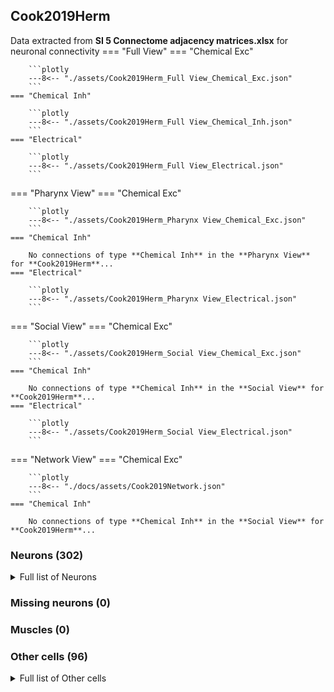 ## Cook2019Herm
Data extracted from **SI 5 Connectome adjacency matrices.xlsx** for neuronal connectivity
=== "Full View"
    === "Chemical Exc"

        ```plotly
        ---8<-- "./assets/Cook2019Herm_Full View_Chemical_Exc.json"
        ```
    === "Chemical Inh"

        ```plotly
        ---8<-- "./assets/Cook2019Herm_Full View_Chemical_Inh.json"
        ```
    === "Electrical"

        ```plotly
        ---8<-- "./assets/Cook2019Herm_Full View_Electrical.json"
        ```
=== "Pharynx View"
    === "Chemical Exc"

        ```plotly
        ---8<-- "./assets/Cook2019Herm_Pharynx View_Chemical_Exc.json"
        ```
    === "Chemical Inh"

        No connections of type **Chemical Inh** in the **Pharynx View** for **Cook2019Herm**...
    === "Electrical"

        ```plotly
        ---8<-- "./assets/Cook2019Herm_Pharynx View_Electrical.json"
        ```
=== "Social View"
    === "Chemical Exc"

        ```plotly
        ---8<-- "./assets/Cook2019Herm_Social View_Chemical_Exc.json"
        ```
    === "Chemical Inh"

        No connections of type **Chemical Inh** in the **Social View** for **Cook2019Herm**...
    === "Electrical"

        ```plotly
        ---8<-- "./assets/Cook2019Herm_Social View_Electrical.json"
        ```

=== "Network View"
    === "Chemical Exc"

        ```plotly
        ---8<-- "./docs/assets/Cook2019Network.json"
        ```
    === "Chemical Inh"
        
        No connections of type **Chemical Inh** in the **Social View** for **Cook2019Herm**...


### Neurons (302)
<details><summary>Full list of Neurons</summary>
<a href="https://www.wormatlas.org/neurons/Individual Neurons/ADAframeset.html">ADAL</a> | <a href="https://www.wormatlas.org/neurons/Individual Neurons/ADAframeset.html">ADAR</a> | <a href="https://www.wormatlas.org/neurons/Individual Neurons/ADEframeset.html">ADEL</a> | <a href="https://www.wormatlas.org/neurons/Individual Neurons/ADEframeset.html">ADER</a> | <a href="https://www.wormatlas.org/neurons/Individual Neurons/ADFframeset.html">ADFL</a> | <a href="https://www.wormatlas.org/neurons/Individual Neurons/ADFframeset.html">ADFR</a> | <a href="https://www.wormatlas.org/neurons/Individual Neurons/ADLframeset.html">ADLL</a> | <a href="https://www.wormatlas.org/neurons/Individual Neurons/ADLframeset.html">ADLR</a> | <a href="https://www.wormatlas.org/neurons/Individual Neurons/AFDframeset.html">AFDL</a> | <a href="https://www.wormatlas.org/neurons/Individual Neurons/AFDframeset.html">AFDR</a> | <a href="https://www.wormatlas.org/neurons/Individual Neurons/AIAframeset.html">AIAL</a> | <a href="https://www.wormatlas.org/neurons/Individual Neurons/AIAframeset.html">AIAR</a> | <a href="https://www.wormatlas.org/neurons/Individual Neurons/AIBframeset.html">AIBL</a> | <a href="https://www.wormatlas.org/neurons/Individual Neurons/AIBframeset.html">AIBR</a> | <a href="https://www.wormatlas.org/neurons/Individual Neurons/AIMframeset.html">AIML</a> | <a href="https://www.wormatlas.org/neurons/Individual Neurons/AIMframeset.html">AIMR</a> | <a href="https://www.wormatlas.org/neurons/Individual Neurons/AINframeset.html">AINL</a> | <a href="https://www.wormatlas.org/neurons/Individual Neurons/AINframeset.html">AINR</a> | <a href="https://www.wormatlas.org/neurons/Individual Neurons/AIYframeset.html">AIYL</a> | <a href="https://www.wormatlas.org/neurons/Individual Neurons/AIYframeset.html">AIYR</a> | <a href="https://www.wormatlas.org/neurons/Individual Neurons/AIZframeset.html">AIZL</a> | <a href="https://www.wormatlas.org/neurons/Individual Neurons/AIZframeset.html">AIZR</a> | <a href="https://www.wormatlas.org/neurons/Individual Neurons/ALAframeset.html">ALA</a> | <a href="https://www.wormatlas.org/neurons/Individual Neurons/ALMframeset.html">ALML</a> | <a href="https://www.wormatlas.org/neurons/Individual Neurons/ALMframeset.html">ALMR</a> | <a href="https://www.wormatlas.org/neurons/Individual Neurons/ALNframeset.html">ALNL</a> | <a href="https://www.wormatlas.org/neurons/Individual Neurons/ALNframeset.html">ALNR</a> | <a href="https://www.wormatlas.org/neurons/Individual Neurons/AQframeset.html">AQR</a> | <a href="https://www.wormatlas.org/neurons/Individual Neurons/ASframeset.html">AS1</a> | <a href="https://www.wormatlas.org/neurons/Individual Neurons/ASframeset.html">AS10</a> | <a href="https://www.wormatlas.org/neurons/Individual Neurons/ASframeset.html">AS11</a> | <a href="https://www.wormatlas.org/neurons/Individual Neurons/ASframeset.html">AS2</a> | <a href="https://www.wormatlas.org/neurons/Individual Neurons/ASframeset.html">AS3</a> | <a href="https://www.wormatlas.org/neurons/Individual Neurons/ASframeset.html">AS4</a> | <a href="https://www.wormatlas.org/neurons/Individual Neurons/ASframeset.html">AS5</a> | <a href="https://www.wormatlas.org/neurons/Individual Neurons/ASframeset.html">AS6</a> | <a href="https://www.wormatlas.org/neurons/Individual Neurons/ASframeset.html">AS7</a> | <a href="https://www.wormatlas.org/neurons/Individual Neurons/ASframeset.html">AS8</a> | <a href="https://www.wormatlas.org/neurons/Individual Neurons/ASframeset.html">AS9</a> | <a href="https://www.wormatlas.org/neurons/Individual Neurons/ASEframeset.html">ASEL</a> | <a href="https://www.wormatlas.org/neurons/Individual Neurons/ASEframeset.html">ASER</a> | <a href="https://www.wormatlas.org/neurons/Individual Neurons/ASGframeset.html">ASGL</a> | <a href="https://www.wormatlas.org/neurons/Individual Neurons/ASGframeset.html">ASGR</a> | <a href="https://www.wormatlas.org/neurons/Individual Neurons/ASHframeset.html">ASHL</a> | <a href="https://www.wormatlas.org/neurons/Individual Neurons/ASHframeset.html">ASHR</a> | <a href="https://www.wormatlas.org/neurons/Individual Neurons/ASIframeset.html">ASIL</a> | <a href="https://www.wormatlas.org/neurons/Individual Neurons/ASIframeset.html">ASIR</a> | <a href="https://www.wormatlas.org/neurons/Individual Neurons/ASJframeset.html">ASJL</a> | <a href="https://www.wormatlas.org/neurons/Individual Neurons/ASJframeset.html">ASJR</a> | <a href="https://www.wormatlas.org/neurons/Individual Neurons/ASKframeset.html">ASKL</a> | <a href="https://www.wormatlas.org/neurons/Individual Neurons/ASKframeset.html">ASKR</a> | <a href="https://www.wormatlas.org/neurons/Individual Neurons/AUAframeset.html">AUAL</a> | <a href="https://www.wormatlas.org/neurons/Individual Neurons/AUAframeset.html">AUAR</a> | <a href="https://www.wormatlas.org/neurons/Individual Neurons/AVAframeset.html">AVAL</a> | <a href="https://www.wormatlas.org/neurons/Individual Neurons/AVAframeset.html">AVAR</a> | <a href="https://www.wormatlas.org/neurons/Individual Neurons/AVBframeset.html">AVBL</a> | <a href="https://www.wormatlas.org/neurons/Individual Neurons/AVBframeset.html">AVBR</a> | <a href="https://www.wormatlas.org/neurons/Individual Neurons/AVDframeset.html">AVDL</a> | <a href="https://www.wormatlas.org/neurons/Individual Neurons/AVDframeset.html">AVDR</a> | <a href="https://www.wormatlas.org/neurons/Individual Neurons/AVEframeset.html">AVEL</a> | <a href="https://www.wormatlas.org/neurons/Individual Neurons/AVEframeset.html">AVER</a> | <a href="https://www.wormatlas.org/neurons/Individual Neurons/AVFframeset.html">AVFL</a> | <a href="https://www.wormatlas.org/neurons/Individual Neurons/AVFframeset.html">AVFR</a> | <a href="https://www.wormatlas.org/neurons/Individual Neurons/AVGframeset.html">AVG</a> | <a href="https://www.wormatlas.org/neurons/Individual Neurons/AVHframeset.html">AVHL</a> | <a href="https://www.wormatlas.org/neurons/Individual Neurons/AVHframeset.html">AVHR</a> | <a href="https://www.wormatlas.org/neurons/Individual Neurons/AVJframeset.html">AVJL</a> | <a href="https://www.wormatlas.org/neurons/Individual Neurons/AVJframeset.html">AVJR</a> | <a href="https://www.wormatlas.org/neurons/Individual Neurons/AVKframeset.html">AVKL</a> | <a href="https://www.wormatlas.org/neurons/Individual Neurons/AVKframeset.html">AVKR</a> | <a href="https://www.wormatlas.org/neurons/Individual Neurons/AVframeset.html">AVL</a> | <a href="https://www.wormatlas.org/neurons/Individual Neurons/AVMframeset.html">AVM</a> | <a href="https://www.wormatlas.org/neurons/Individual Neurons/AWAframeset.html">AWAL</a> | <a href="https://www.wormatlas.org/neurons/Individual Neurons/AWAframeset.html">AWAR</a> | <a href="https://www.wormatlas.org/neurons/Individual Neurons/AWBframeset.html">AWBL</a> | <a href="https://www.wormatlas.org/neurons/Individual Neurons/AWBframeset.html">AWBR</a> | <a href="https://www.wormatlas.org/neurons/Individual Neurons/AWCframeset.html">AWCL</a> | <a href="https://www.wormatlas.org/neurons/Individual Neurons/AWCframeset.html">AWCR</a> | <a href="https://www.wormatlas.org/neurons/Individual Neurons/BAGframeset.html">BAGL</a> | <a href="https://www.wormatlas.org/neurons/Individual Neurons/BAGframeset.html">BAGR</a> | <a href="https://www.wormatlas.org/neurons/Individual Neurons/BDUframeset.html">BDUL</a> | <a href="https://www.wormatlas.org/neurons/Individual Neurons/BDUframeset.html">BDUR</a> | <a href="https://www.wormatlas.org/neurons/Individual Neurons/CANframeset.html">CANL</a> | <a href="https://www.wormatlas.org/neurons/Individual Neurons/CANframeset.html">CANR</a> | <a href="https://www.wormatlas.org/neurons/Individual Neurons/CEPDframeset.html">CEPDL</a> | <a href="https://www.wormatlas.org/neurons/Individual Neurons/CEPDframeset.html">CEPDR</a> | <a href="https://www.wormatlas.org/neurons/Individual Neurons/CEPVframeset.html">CEPVL</a> | <a href="https://www.wormatlas.org/neurons/Individual Neurons/CEPVframeset.html">CEPVR</a> | <a href="https://www.wormatlas.org/neurons/Individual Neurons/DAframeset.html">DA1</a> | <a href="https://www.wormatlas.org/neurons/Individual Neurons/DAframeset.html">DA2</a> | <a href="https://www.wormatlas.org/neurons/Individual Neurons/DAframeset.html">DA3</a> | <a href="https://www.wormatlas.org/neurons/Individual Neurons/DAframeset.html">DA4</a> | <a href="https://www.wormatlas.org/neurons/Individual Neurons/DAframeset.html">DA5</a> | <a href="https://www.wormatlas.org/neurons/Individual Neurons/DAframeset.html">DA6</a> | <a href="https://www.wormatlas.org/neurons/Individual Neurons/DAframeset.html">DA7</a> | <a href="https://www.wormatlas.org/neurons/Individual Neurons/DAframeset.html">DA8</a> | <a href="https://www.wormatlas.org/neurons/Individual Neurons/DAframeset.html">DA9</a> | <a href="https://www.wormatlas.org/neurons/Individual Neurons/DBframeset.html">DB1</a> | <a href="https://www.wormatlas.org/neurons/Individual Neurons/DBframeset.html">DB2</a> | <a href="https://www.wormatlas.org/neurons/Individual Neurons/DBframeset.html">DB3</a> | <a href="https://www.wormatlas.org/neurons/Individual Neurons/DBframeset.html">DB4</a> | <a href="https://www.wormatlas.org/neurons/Individual Neurons/DBframeset.html">DB5</a> | <a href="https://www.wormatlas.org/neurons/Individual Neurons/DBframeset.html">DB6</a> | <a href="https://www.wormatlas.org/neurons/Individual Neurons/DBframeset.html">DB7</a> | <a href="https://www.wormatlas.org/neurons/Individual Neurons/DDframeset.html">DD1</a> | <a href="https://www.wormatlas.org/neurons/Individual Neurons/DDframeset.html">DD2</a> | <a href="https://www.wormatlas.org/neurons/Individual Neurons/DDframeset.html">DD3</a> | <a href="https://www.wormatlas.org/neurons/Individual Neurons/DDframeset.html">DD4</a> | <a href="https://www.wormatlas.org/neurons/Individual Neurons/DDframeset.html">DD5</a> | <a href="https://www.wormatlas.org/neurons/Individual Neurons/DDframeset.html">DD6</a> | <a href="https://www.wormatlas.org/neurons/Individual Neurons/DVAframeset.html">DVA</a> | <a href="https://www.wormatlas.org/neurons/Individual Neurons/DVBframeset.html">DVB</a> | <a href="https://www.wormatlas.org/neurons/Individual Neurons/DVCframeset.html">DVC</a> | <a href="https://www.wormatlas.org/neurons/Individual Neurons/FLPframeset.html">FLPL</a> | <a href="https://www.wormatlas.org/neurons/Individual Neurons/FLPframeset.html">FLPR</a> | <a href="https://www.wormatlas.org/neurons/Individual Neurons/HSNframeset.html">HSNL</a> | <a href="https://www.wormatlas.org/neurons/Individual Neurons/HSNframeset.html">HSNR</a> | <a href="https://www.wormatlas.org/neurons/Individual Neurons/I1frameset.html">I1L</a> | <a href="https://www.wormatlas.org/neurons/Individual Neurons/I1frameset.html">I1R</a> | <a href="https://www.wormatlas.org/neurons/Individual Neurons/I2frameset.html">I2L</a> | <a href="https://www.wormatlas.org/neurons/Individual Neurons/I2frameset.html">I2R</a> | <a href="https://www.wormatlas.org/neurons/Individual Neurons/Iframeset.html">I3</a> | <a href="https://www.wormatlas.org/neurons/Individual Neurons/Iframeset.html">I4</a> | <a href="https://www.wormatlas.org/neurons/Individual Neurons/Iframeset.html">I5</a> | <a href="https://www.wormatlas.org/neurons/Individual Neurons/Iframeset.html">I6</a> | <a href="https://www.wormatlas.org/neurons/Individual Neurons/IL1Dframeset.html">IL1DL</a> | <a href="https://www.wormatlas.org/neurons/Individual Neurons/IL1Dframeset.html">IL1DR</a> | <a href="https://www.wormatlas.org/neurons/Individual Neurons/IL1frameset.html">IL1L</a> | <a href="https://www.wormatlas.org/neurons/Individual Neurons/IL1frameset.html">IL1R</a> | <a href="https://www.wormatlas.org/neurons/Individual Neurons/IL1Vframeset.html">IL1VL</a> | <a href="https://www.wormatlas.org/neurons/Individual Neurons/IL1Vframeset.html">IL1VR</a> | <a href="https://www.wormatlas.org/neurons/Individual Neurons/IL2Dframeset.html">IL2DL</a> | <a href="https://www.wormatlas.org/neurons/Individual Neurons/IL2Dframeset.html">IL2DR</a> | <a href="https://www.wormatlas.org/neurons/Individual Neurons/IL2frameset.html">IL2L</a> | <a href="https://www.wormatlas.org/neurons/Individual Neurons/IL2frameset.html">IL2R</a> | <a href="https://www.wormatlas.org/neurons/Individual Neurons/IL2Vframeset.html">IL2VL</a> | <a href="https://www.wormatlas.org/neurons/Individual Neurons/IL2Vframeset.html">IL2VR</a> | <a href="https://www.wormatlas.org/neurons/Individual Neurons/LUAframeset.html">LUAL</a> | <a href="https://www.wormatlas.org/neurons/Individual Neurons/LUAframeset.html">LUAR</a> | <a href="https://www.wormatlas.org/neurons/Individual Neurons/Mframeset.html">M1</a> | <a href="https://www.wormatlas.org/neurons/Individual Neurons/M2frameset.html">M2L</a> | <a href="https://www.wormatlas.org/neurons/Individual Neurons/M2frameset.html">M2R</a> | <a href="https://www.wormatlas.org/neurons/Individual Neurons/M3frameset.html">M3L</a> | <a href="https://www.wormatlas.org/neurons/Individual Neurons/M3frameset.html">M3R</a> | <a href="https://www.wormatlas.org/neurons/Individual Neurons/Mframeset.html">M4</a> | <a href="https://www.wormatlas.org/neurons/Individual Neurons/Mframeset.html">M5</a> | <a href="https://www.wormatlas.org/neurons/Individual Neurons/MCframeset.html">MCL</a> | <a href="https://www.wormatlas.org/neurons/Individual Neurons/MCframeset.html">MCR</a> | <a href="https://www.wormatlas.org/neurons/Individual Neurons/MIframeset.html">MI</a> | <a href="https://www.wormatlas.org/neurons/Individual Neurons/NSMframeset.html">NSML</a> | <a href="https://www.wormatlas.org/neurons/Individual Neurons/NSMframeset.html">NSMR</a> | <a href="https://www.wormatlas.org/neurons/Individual Neurons/OLLframeset.html">OLLL</a> | <a href="https://www.wormatlas.org/neurons/Individual Neurons/OLLframeset.html">OLLR</a> | <a href="https://www.wormatlas.org/neurons/Individual Neurons/OLQDframeset.html">OLQDL</a> | <a href="https://www.wormatlas.org/neurons/Individual Neurons/OLQDframeset.html">OLQDR</a> | <a href="https://www.wormatlas.org/neurons/Individual Neurons/OLQVframeset.html">OLQVL</a> | <a href="https://www.wormatlas.org/neurons/Individual Neurons/OLQVframeset.html">OLQVR</a> | <a href="https://www.wormatlas.org/neurons/Individual Neurons/PDAframeset.html">PDA</a> | <a href="https://www.wormatlas.org/neurons/Individual Neurons/PDBframeset.html">PDB</a> | <a href="https://www.wormatlas.org/neurons/Individual Neurons/PDEframeset.html">PDEL</a> | <a href="https://www.wormatlas.org/neurons/Individual Neurons/PDEframeset.html">PDER</a> | <a href="https://www.wormatlas.org/neurons/Individual Neurons/PHAframeset.html">PHAL</a> | <a href="https://www.wormatlas.org/neurons/Individual Neurons/PHAframeset.html">PHAR</a> | <a href="https://www.wormatlas.org/neurons/Individual Neurons/PHBframeset.html">PHBL</a> | <a href="https://www.wormatlas.org/neurons/Individual Neurons/PHBframeset.html">PHBR</a> | <a href="https://www.wormatlas.org/neurons/Individual Neurons/PHCframeset.html">PHCL</a> | <a href="https://www.wormatlas.org/neurons/Individual Neurons/PHCframeset.html">PHCR</a> | <a href="https://www.wormatlas.org/neurons/Individual Neurons/PLMframeset.html">PLML</a> | <a href="https://www.wormatlas.org/neurons/Individual Neurons/PLMframeset.html">PLMR</a> | <a href="https://www.wormatlas.org/neurons/Individual Neurons/PLNframeset.html">PLNL</a> | <a href="https://www.wormatlas.org/neurons/Individual Neurons/PLNframeset.html">PLNR</a> | <a href="https://www.wormatlas.org/neurons/Individual Neurons/PQframeset.html">PQR</a> | <a href="https://www.wormatlas.org/neurons/Individual Neurons/PVCframeset.html">PVCL</a> | <a href="https://www.wormatlas.org/neurons/Individual Neurons/PVCframeset.html">PVCR</a> | <a href="https://www.wormatlas.org/neurons/Individual Neurons/PVDframeset.html">PVDL</a> | <a href="https://www.wormatlas.org/neurons/Individual Neurons/PVDframeset.html">PVDR</a> | <a href="https://www.wormatlas.org/neurons/Individual Neurons/PVMframeset.html">PVM</a> | <a href="https://www.wormatlas.org/neurons/Individual Neurons/PVNframeset.html">PVNL</a> | <a href="https://www.wormatlas.org/neurons/Individual Neurons/PVNframeset.html">PVNR</a> | <a href="https://www.wormatlas.org/neurons/Individual Neurons/PVPframeset.html">PVPL</a> | <a href="https://www.wormatlas.org/neurons/Individual Neurons/PVPframeset.html">PVPR</a> | <a href="https://www.wormatlas.org/neurons/Individual Neurons/PVQframeset.html">PVQL</a> | <a href="https://www.wormatlas.org/neurons/Individual Neurons/PVQframeset.html">PVQR</a> | <a href="https://www.wormatlas.org/neurons/Individual Neurons/PVframeset.html">PVR</a> | <a href="https://www.wormatlas.org/neurons/Individual Neurons/PVTframeset.html">PVT</a> | <a href="https://www.wormatlas.org/neurons/Individual Neurons/PVWframeset.html">PVWL</a> | <a href="https://www.wormatlas.org/neurons/Individual Neurons/PVWframeset.html">PVWR</a> | <a href="https://www.wormatlas.org/neurons/Individual Neurons/RIAframeset.html">RIAL</a> | <a href="https://www.wormatlas.org/neurons/Individual Neurons/RIAframeset.html">RIAR</a> | <a href="https://www.wormatlas.org/neurons/Individual Neurons/RIBframeset.html">RIBL</a> | <a href="https://www.wormatlas.org/neurons/Individual Neurons/RIBframeset.html">RIBR</a> | <a href="https://www.wormatlas.org/neurons/Individual Neurons/RICframeset.html">RICL</a> | <a href="https://www.wormatlas.org/neurons/Individual Neurons/RICframeset.html">RICR</a> | <a href="https://www.wormatlas.org/neurons/Individual Neurons/RIDframeset.html">RID</a> | <a href="https://www.wormatlas.org/neurons/Individual Neurons/RIFframeset.html">RIFL</a> | <a href="https://www.wormatlas.org/neurons/Individual Neurons/RIFframeset.html">RIFR</a> | <a href="https://www.wormatlas.org/neurons/Individual Neurons/RIGframeset.html">RIGL</a> | <a href="https://www.wormatlas.org/neurons/Individual Neurons/RIGframeset.html">RIGR</a> | <a href="https://www.wormatlas.org/neurons/Individual Neurons/RIHframeset.html">RIH</a> | <a href="https://www.wormatlas.org/neurons/Individual Neurons/RIMframeset.html">RIML</a> | <a href="https://www.wormatlas.org/neurons/Individual Neurons/RIMframeset.html">RIMR</a> | <a href="https://www.wormatlas.org/neurons/Individual Neurons/RIPframeset.html">RIPL</a> | <a href="https://www.wormatlas.org/neurons/Individual Neurons/RIPframeset.html">RIPR</a> | <a href="https://www.wormatlas.org/neurons/Individual Neurons/RIframeset.html">RIR</a> | <a href="https://www.wormatlas.org/neurons/Individual Neurons/RISframeset.html">RIS</a> | <a href="https://www.wormatlas.org/neurons/Individual Neurons/RIVframeset.html">RIVL</a> | <a href="https://www.wormatlas.org/neurons/Individual Neurons/RIVframeset.html">RIVR</a> | <a href="https://www.wormatlas.org/neurons/Individual Neurons/RMDDframeset.html">RMDDL</a> | <a href="https://www.wormatlas.org/neurons/Individual Neurons/RMDDframeset.html">RMDDR</a> | <a href="https://www.wormatlas.org/neurons/Individual Neurons/RMDframeset.html">RMDL</a> | <a href="https://www.wormatlas.org/neurons/Individual Neurons/RMDframeset.html">RMDR</a> | <a href="https://www.wormatlas.org/neurons/Individual Neurons/RMDVframeset.html">RMDVL</a> | <a href="https://www.wormatlas.org/neurons/Individual Neurons/RMDVframeset.html">RMDVR</a> | <a href="https://www.wormatlas.org/neurons/Individual Neurons/RMEframeset.html">RMED</a> | <a href="https://www.wormatlas.org/neurons/Individual Neurons/RMEframeset.html">RMEL</a> | <a href="https://www.wormatlas.org/neurons/Individual Neurons/RMEframeset.html">RMER</a> | <a href="https://www.wormatlas.org/neurons/Individual Neurons/RMEframeset.html">RMEV</a> | <a href="https://www.wormatlas.org/neurons/Individual Neurons/RMFframeset.html">RMFL</a> | <a href="https://www.wormatlas.org/neurons/Individual Neurons/RMFframeset.html">RMFR</a> | <a href="https://www.wormatlas.org/neurons/Individual Neurons/RMGframeset.html">RMGL</a> | <a href="https://www.wormatlas.org/neurons/Individual Neurons/RMGframeset.html">RMGR</a> | <a href="https://www.wormatlas.org/neurons/Individual Neurons/RMHframeset.html">RMHL</a> | <a href="https://www.wormatlas.org/neurons/Individual Neurons/RMHframeset.html">RMHR</a> | <a href="https://www.wormatlas.org/neurons/Individual Neurons/SAADframeset.html">SAADL</a> | <a href="https://www.wormatlas.org/neurons/Individual Neurons/SAADframeset.html">SAADR</a> | <a href="https://www.wormatlas.org/neurons/Individual Neurons/SAAVframeset.html">SAAVL</a> | <a href="https://www.wormatlas.org/neurons/Individual Neurons/SAAVframeset.html">SAAVR</a> | <a href="https://www.wormatlas.org/neurons/Individual Neurons/SABDframeset.html">SABD</a> | <a href="https://www.wormatlas.org/neurons/Individual Neurons/SABVframeset.html">SABVL</a> | <a href="https://www.wormatlas.org/neurons/Individual Neurons/SABVframeset.html">SABVR</a> | <a href="https://www.wormatlas.org/neurons/Individual Neurons/SDQframeset.html">SDQL</a> | <a href="https://www.wormatlas.org/neurons/Individual Neurons/SDQframeset.html">SDQR</a> | <a href="https://www.wormatlas.org/neurons/Individual Neurons/SIADframeset.html">SIADL</a> | <a href="https://www.wormatlas.org/neurons/Individual Neurons/SIADframeset.html">SIADR</a> | <a href="https://www.wormatlas.org/neurons/Individual Neurons/SIAVframeset.html">SIAVL</a> | <a href="https://www.wormatlas.org/neurons/Individual Neurons/SIAVframeset.html">SIAVR</a> | <a href="https://www.wormatlas.org/neurons/Individual Neurons/SIBDframeset.html">SIBDL</a> | <a href="https://www.wormatlas.org/neurons/Individual Neurons/SIBDframeset.html">SIBDR</a> | <a href="https://www.wormatlas.org/neurons/Individual Neurons/SIBVframeset.html">SIBVL</a> | <a href="https://www.wormatlas.org/neurons/Individual Neurons/SIBVframeset.html">SIBVR</a> | <a href="https://www.wormatlas.org/neurons/Individual Neurons/SMBDframeset.html">SMBDL</a> | <a href="https://www.wormatlas.org/neurons/Individual Neurons/SMBDframeset.html">SMBDR</a> | <a href="https://www.wormatlas.org/neurons/Individual Neurons/SMBVframeset.html">SMBVL</a> | <a href="https://www.wormatlas.org/neurons/Individual Neurons/SMBVframeset.html">SMBVR</a> | <a href="https://www.wormatlas.org/neurons/Individual Neurons/SMDDframeset.html">SMDDL</a> | <a href="https://www.wormatlas.org/neurons/Individual Neurons/SMDDframeset.html">SMDDR</a> | <a href="https://www.wormatlas.org/neurons/Individual Neurons/SMDVframeset.html">SMDVL</a> | <a href="https://www.wormatlas.org/neurons/Individual Neurons/SMDVframeset.html">SMDVR</a> | <a href="https://www.wormatlas.org/neurons/Individual Neurons/URADframeset.html">URADL</a> | <a href="https://www.wormatlas.org/neurons/Individual Neurons/URADframeset.html">URADR</a> | <a href="https://www.wormatlas.org/neurons/Individual Neurons/URAVframeset.html">URAVL</a> | <a href="https://www.wormatlas.org/neurons/Individual Neurons/URAVframeset.html">URAVR</a> | <a href="https://www.wormatlas.org/neurons/Individual Neurons/URBframeset.html">URBL</a> | <a href="https://www.wormatlas.org/neurons/Individual Neurons/URBframeset.html">URBR</a> | <a href="https://www.wormatlas.org/neurons/Individual Neurons/URXframeset.html">URXL</a> | <a href="https://www.wormatlas.org/neurons/Individual Neurons/URXframeset.html">URXR</a> | <a href="https://www.wormatlas.org/neurons/Individual Neurons/URYDframeset.html">URYDL</a> | <a href="https://www.wormatlas.org/neurons/Individual Neurons/URYDframeset.html">URYDR</a> | <a href="https://www.wormatlas.org/neurons/Individual Neurons/URYVframeset.html">URYVL</a> | <a href="https://www.wormatlas.org/neurons/Individual Neurons/URYVframeset.html">URYVR</a> | <a href="https://www.wormatlas.org/neurons/Individual Neurons/VAframeset.html">VA1</a> | <a href="https://www.wormatlas.org/neurons/Individual Neurons/VAframeset.html">VA10</a> | <a href="https://www.wormatlas.org/neurons/Individual Neurons/VAframeset.html">VA11</a> | <a href="https://www.wormatlas.org/neurons/Individual Neurons/VAframeset.html">VA12</a> | <a href="https://www.wormatlas.org/neurons/Individual Neurons/VAframeset.html">VA2</a> | <a href="https://www.wormatlas.org/neurons/Individual Neurons/VAframeset.html">VA3</a> | <a href="https://www.wormatlas.org/neurons/Individual Neurons/VAframeset.html">VA4</a> | <a href="https://www.wormatlas.org/neurons/Individual Neurons/VAframeset.html">VA5</a> | <a href="https://www.wormatlas.org/neurons/Individual Neurons/VAframeset.html">VA6</a> | <a href="https://www.wormatlas.org/neurons/Individual Neurons/VAframeset.html">VA7</a> | <a href="https://www.wormatlas.org/neurons/Individual Neurons/VAframeset.html">VA8</a> | <a href="https://www.wormatlas.org/neurons/Individual Neurons/VAframeset.html">VA9</a> | <a href="https://www.wormatlas.org/neurons/Individual Neurons/VBframeset.html">VB1</a> | <a href="https://www.wormatlas.org/neurons/Individual Neurons/VBframeset.html">VB10</a> | <a href="https://www.wormatlas.org/neurons/Individual Neurons/VBframeset.html">VB11</a> | <a href="https://www.wormatlas.org/neurons/Individual Neurons/VBframeset.html">VB2</a> | <a href="https://www.wormatlas.org/neurons/Individual Neurons/VBframeset.html">VB3</a> | <a href="https://www.wormatlas.org/neurons/Individual Neurons/VBframeset.html">VB4</a> | <a href="https://www.wormatlas.org/neurons/Individual Neurons/VBframeset.html">VB5</a> | <a href="https://www.wormatlas.org/neurons/Individual Neurons/VBframeset.html">VB6</a> | <a href="https://www.wormatlas.org/neurons/Individual Neurons/VBframeset.html">VB7</a> | <a href="https://www.wormatlas.org/neurons/Individual Neurons/VBframeset.html">VB8</a> | <a href="https://www.wormatlas.org/neurons/Individual Neurons/VBframeset.html">VB9</a> | <a href="https://www.wormatlas.org/neurons/Individual Neurons/VCframeset.html">VC1</a> | <a href="https://www.wormatlas.org/neurons/Individual Neurons/VCframeset.html">VC2</a> | <a href="https://www.wormatlas.org/neurons/Individual Neurons/VCframeset.html">VC3</a> | <a href="https://www.wormatlas.org/neurons/Individual Neurons/VCframeset.html">VC4</a> | <a href="https://www.wormatlas.org/neurons/Individual Neurons/VCframeset.html">VC5</a> | <a href="https://www.wormatlas.org/neurons/Individual Neurons/VCframeset.html">VC6</a> | <a href="https://www.wormatlas.org/neurons/Individual Neurons/VDframeset.html">VD1</a> | <a href="https://www.wormatlas.org/neurons/Individual Neurons/VDframeset.html">VD10</a> | <a href="https://www.wormatlas.org/neurons/Individual Neurons/VDframeset.html">VD11</a> | <a href="https://www.wormatlas.org/neurons/Individual Neurons/VDframeset.html">VD12</a> | <a href="https://www.wormatlas.org/neurons/Individual Neurons/VDframeset.html">VD13</a> | <a href="https://www.wormatlas.org/neurons/Individual Neurons/VDframeset.html">VD2</a> | <a href="https://www.wormatlas.org/neurons/Individual Neurons/VDframeset.html">VD3</a> | <a href="https://www.wormatlas.org/neurons/Individual Neurons/VDframeset.html">VD4</a> | <a href="https://www.wormatlas.org/neurons/Individual Neurons/VDframeset.html">VD5</a> | <a href="https://www.wormatlas.org/neurons/Individual Neurons/VDframeset.html">VD6</a> | <a href="https://www.wormatlas.org/neurons/Individual Neurons/VDframeset.html">VD7</a> | <a href="https://www.wormatlas.org/neurons/Individual Neurons/VDframeset.html">VD8</a> | <a href="https://www.wormatlas.org/neurons/Individual Neurons/VDframeset.html">VD9</a>
</details>

### Missing neurons (0)

### Muscles (0)

### Other cells (96)
<details><summary>Full list of Other cells</summary>
<a href="https://www.wormatlas.org/neurons/Individual Neurons/CEPshDframeset.html">CEPshDL</a> | <a href="https://www.wormatlas.org/neurons/Individual Neurons/CEPshDframeset.html">CEPshDR</a> | <a href="https://www.wormatlas.org/neurons/Individual Neurons/CEPshVframeset.html">CEPshVL</a> | <a href="https://www.wormatlas.org/neurons/Individual Neurons/CEPshVframeset.html">CEPshVR</a> | <a href="https://www.wormatlas.org/neurons/Individual Neurons/GLRDframeset.html">GLRDL</a> | <a href="https://www.wormatlas.org/neurons/Individual Neurons/GLRDframeset.html">GLRDR</a> | <a href="https://www.wormatlas.org/neurons/Individual Neurons/GLRframeset.html">GLRL</a> | <a href="https://www.wormatlas.org/neurons/Individual Neurons/GLRframeset.html">GLRR</a> | <a href="https://www.wormatlas.org/neurons/Individual Neurons/GLRVframeset.html">GLRVL</a> | <a href="https://www.wormatlas.org/neurons/Individual Neurons/GLRVframeset.html">GLRVR</a> | bm | <a href="https://www.wormatlas.org/neurons/Individual Neurons/dBWMLframeset.html">dBWML1</a> | <a href="https://www.wormatlas.org/neurons/Individual Neurons/dBWMLframeset.html">dBWML2</a> | <a href="https://www.wormatlas.org/neurons/Individual Neurons/dBWMLframeset.html">dBWML6</a> | <a href="https://www.wormatlas.org/neurons/Individual Neurons/dBWMLframeset.html">dBWML7</a> | <a href="https://www.wormatlas.org/neurons/Individual Neurons/dBWMLframeset.html">dBWML8</a> | <a href="https://www.wormatlas.org/neurons/Individual Neurons/dBWMLframeset.html">dBWML9</a> | <a href="https://www.wormatlas.org/neurons/Individual Neurons/dBWMRframeset.html">dBWMR1</a> | <a href="https://www.wormatlas.org/neurons/Individual Neurons/dBWMRframeset.html">dBWMR4</a> | <a href="https://www.wormatlas.org/neurons/Individual Neurons/dBWMRframeset.html">dBWMR5</a> | <a href="https://www.wormatlas.org/neurons/Individual Neurons/dBWMRframeset.html">dBWMR6</a> | <a href="https://www.wormatlas.org/neurons/Individual Neurons/dBWMRframeset.html">dBWMR7</a> | <a href="https://www.wormatlas.org/neurons/Individual Neurons/dBWMRframeset.html">dBWMR8</a> | <a href="https://www.wormatlas.org/neurons/Individual Neurons/e2Dframeset.html">e2D</a> | <a href="https://www.wormatlas.org/neurons/Individual Neurons/e2Vframeset.html">e2VL</a> | <a href="https://www.wormatlas.org/neurons/Individual Neurons/e2Vframeset.html">e2VR</a> | <a href="https://www.wormatlas.org/neurons/Individual Neurons/e3Dframeset.html">e3D</a> | <a href="https://www.wormatlas.org/neurons/Individual Neurons/e3Vframeset.html">e3VL</a> | <a href="https://www.wormatlas.org/neurons/Individual Neurons/e3Vframeset.html">e3VR</a> | exc_cell | exc_gl | <a href="https://www.wormatlas.org/neurons/Individual Neurons/g1Aframeset.html">g1AL</a> | <a href="https://www.wormatlas.org/neurons/Individual Neurons/g1Aframeset.html">g1AR</a> | <a href="https://www.wormatlas.org/neurons/Individual Neurons/g1pframeset.html">g1p</a> | <a href="https://www.wormatlas.org/neurons/Individual Neurons/g2frameset.html">g2L</a> | <a href="https://www.wormatlas.org/neurons/Individual Neurons/g2frameset.html">g2R</a> | <a href="https://www.wormatlas.org/neurons/Individual Neurons/hmcframeset.html">hmc</a> | <a href="https://www.wormatlas.org/neurons/Individual Neurons/hypframeset.html">hyp</a> | <a href="https://www.wormatlas.org/neurons/Individual Neurons/intframeset.html">int</a> | <a href="https://www.wormatlas.org/neurons/Individual Neurons/mc1Dframeset.html">mc1DL</a> | <a href="https://www.wormatlas.org/neurons/Individual Neurons/mc1Dframeset.html">mc1DR</a> | mc1V | <a href="https://www.wormatlas.org/neurons/Individual Neurons/mc2Dframeset.html">mc2DL</a> | <a href="https://www.wormatlas.org/neurons/Individual Neurons/mc2Dframeset.html">mc2DR</a> | mc2V | <a href="https://www.wormatlas.org/neurons/Individual Neurons/mc3Dframeset.html">mc3DL</a> | <a href="https://www.wormatlas.org/neurons/Individual Neurons/mc3Dframeset.html">mc3DR</a> | mc3V | mu_anal | <a href="https://www.wormatlas.org/neurons/Individual Neurons/mu_intframeset.html">mu_intL</a> | <a href="https://www.wormatlas.org/neurons/Individual Neurons/mu_intframeset.html">mu_intR</a> | mu_sph | <a href="https://www.wormatlas.org/neurons/Individual Neurons/pmframeset.html">pm1</a> | pm2D | <a href="https://www.wormatlas.org/neurons/Individual Neurons/pm2Vframeset.html">pm2VL</a> | <a href="https://www.wormatlas.org/neurons/Individual Neurons/pm2Vframeset.html">pm2VR</a> | pm3D | <a href="https://www.wormatlas.org/neurons/Individual Neurons/pm3Vframeset.html">pm3VL</a> | <a href="https://www.wormatlas.org/neurons/Individual Neurons/pm3Vframeset.html">pm3VR</a> | pm4D | <a href="https://www.wormatlas.org/neurons/Individual Neurons/pm4Vframeset.html">pm4VL</a> | <a href="https://www.wormatlas.org/neurons/Individual Neurons/pm4Vframeset.html">pm4VR</a> | pm5D | <a href="https://www.wormatlas.org/neurons/Individual Neurons/pm5Vframeset.html">pm5VL</a> | <a href="https://www.wormatlas.org/neurons/Individual Neurons/pm5Vframeset.html">pm5VR</a> | pm6D | <a href="https://www.wormatlas.org/neurons/Individual Neurons/pm6Vframeset.html">pm6VL</a> | <a href="https://www.wormatlas.org/neurons/Individual Neurons/pm6Vframeset.html">pm6VR</a> | pm7D | <a href="https://www.wormatlas.org/neurons/Individual Neurons/pm7Vframeset.html">pm7VL</a> | <a href="https://www.wormatlas.org/neurons/Individual Neurons/pm7Vframeset.html">pm7VR</a> | <a href="https://www.wormatlas.org/neurons/Individual Neurons/pmframeset.html">pm8</a> | <a href="https://www.wormatlas.org/neurons/Individual Neurons/um1Aframeset.html">um1AL</a> | <a href="https://www.wormatlas.org/neurons/Individual Neurons/um1Aframeset.html">um1AR</a> | <a href="https://www.wormatlas.org/neurons/Individual Neurons/um1Pframeset.html">um1PL</a> | <a href="https://www.wormatlas.org/neurons/Individual Neurons/um1Pframeset.html">um1PR</a> | <a href="https://www.wormatlas.org/neurons/Individual Neurons/um2Aframeset.html">um2AL</a> | <a href="https://www.wormatlas.org/neurons/Individual Neurons/um2Aframeset.html">um2AR</a> | <a href="https://www.wormatlas.org/neurons/Individual Neurons/um2Pframeset.html">um2PL</a> | <a href="https://www.wormatlas.org/neurons/Individual Neurons/um2Pframeset.html">um2PR</a> | <a href="https://www.wormatlas.org/neurons/Individual Neurons/vBWMLframeset.html">vBWML1</a> | <a href="https://www.wormatlas.org/neurons/Individual Neurons/vBWMLframeset.html">vBWML19</a> | <a href="https://www.wormatlas.org/neurons/Individual Neurons/vBWMLframeset.html">vBWML5</a> | <a href="https://www.wormatlas.org/neurons/Individual Neurons/vBWMLframeset.html">vBWML7</a> | <a href="https://www.wormatlas.org/neurons/Individual Neurons/vBWMLframeset.html">vBWML8</a> | <a href="https://www.wormatlas.org/neurons/Individual Neurons/vBWMRframeset.html">vBWMR5</a> | <a href="https://www.wormatlas.org/neurons/Individual Neurons/vBWMRframeset.html">vBWMR7</a> | <a href="https://www.wormatlas.org/neurons/Individual Neurons/vBWMRframeset.html">vBWMR8</a> | <a href="https://www.wormatlas.org/neurons/Individual Neurons/vm1Aframeset.html">vm1AL</a> | <a href="https://www.wormatlas.org/neurons/Individual Neurons/vm1Aframeset.html">vm1AR</a> | <a href="https://www.wormatlas.org/neurons/Individual Neurons/vm1Pframeset.html">vm1PL</a> | <a href="https://www.wormatlas.org/neurons/Individual Neurons/vm1Pframeset.html">vm1PR</a> | <a href="https://www.wormatlas.org/neurons/Individual Neurons/vm2Aframeset.html">vm2AL</a> | <a href="https://www.wormatlas.org/neurons/Individual Neurons/vm2Aframeset.html">vm2AR</a> | <a href="https://www.wormatlas.org/neurons/Individual Neurons/vm2Pframeset.html">vm2PL</a> | <a href="https://www.wormatlas.org/neurons/Individual Neurons/vm2Pframeset.html">vm2PR</a>
</details>
